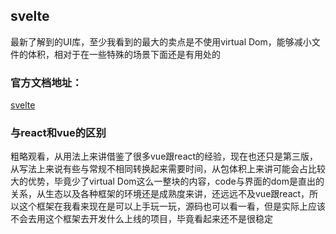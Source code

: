 ## svelte

最新了解到的UI库，至少我看到的最大的卖点是不使用virtual Dom，能够减小文件的体积，相对于在一些特殊的场景下面还是有用处的

### 官方文档地址： 

[svelte](https://svelte.dev)

### 与react和vue的区别

粗略观看，从用法上来讲借鉴了很多vue跟react的经验，现在也还只是第三版，从写法上来说有些与常规不相同转换起来需要时间，从包体积上来讲可能会占比较大的优势，毕竟少了virtual Dom这么一整块的内容，code与界面的dom是直出的关系，从生态以及各种框架的环境还是成熟度来讲，还远远不及vue跟react，所以这个框架在我看来现在是可以上手玩一玩，源码也可以看一看，但是实际上应该不会去用这个框架去开发什么上线的项目，毕竟看起来还不是很稳定

